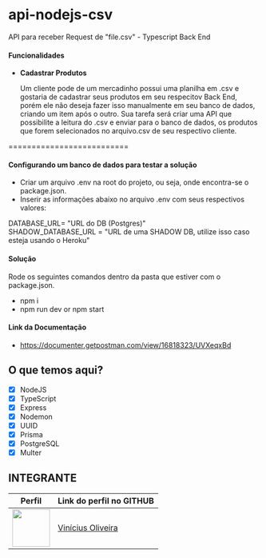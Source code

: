 # api-nodejs-csv
API para receber Request de "file.csv" - Typescript Back End

#### Funcionalidades

- **Cadastrar Produtos**

    Um cliente pode de um mercadinho possui uma planilha em .csv e gostaria de cadastrar seus produtos em seu respecitov Back End, porém ele não deseja fazer isso manualmente em seu banco de dados, criando um item após o outro. Sua tarefa será criar uma API que possibilite a leitura do .csv e enviar para o banco de dados, os produtos que forem selecionados no arquivo.csv de seu respectivo cliente.


==========================


#### Configurando um banco de dados para testar a solução
- Criar um arquivo .env na root do projeto, ou seja, onde encontra-se o package.json.
- Inserir as informações abaixo no arquivo .env com seus respectivos valores:

DATABASE_URL= "URL do DB (Postgres)"<br/>
SHADOW_DATABASE_URL = "URL de uma SHADOW DB, utilize isso caso esteja usando o Heroku"<br/>

#### Solução
Rode os seguintes comandos dentro da pasta que estiver com o package.json.
- npm i
- npm run dev or npm start

#### Link da Documentação
- https://documenter.getpostman.com/view/16818323/UVXeqxBd

## O que temos aqui?
- [x]  NodeJS
- [x]  TypeScript
- [x]  Express
- [x]  Nodemon
- [x]  UUID
- [x]  Prisma
- [x]  PostgreSQL
- [x]  Multer

## INTEGRANTE
Perfil      | Link do perfil no GITHUB
--------- | ------
[<img src="https://avatars.githubusercontent.com/u/52759918?v=4" width="75px;"/>](https://github.com/vinnivso) | [Vinícius Oliveira](https://github.com/vinnivso)
